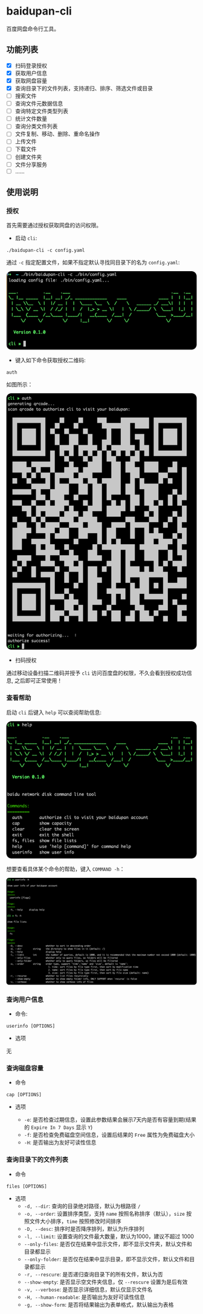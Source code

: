 # baidupan-cli

百度网盘命令行工具。

## 功能列表

* [x] 扫码登录授权
* [x] 获取用户信息
* [x] 获取网盘容量
* [x] 查询目录下的文件列表，支持递归、排序、筛选文件或目录
* [ ] 搜索文件
* [ ] 查询文件元数据信息
* [ ] 查询特定文件类型列表
* [ ] 统计文件数量
* [ ] 查询分类文件列表
* [ ] 文件复制、移动、删除、重命名操作
* [ ] 上传文件
* [ ] 下载文件
* [ ] 创建文件夹
* [ ] 文件分享服务
* [ ] ……

## 使用说明

### 授权

首先需要通过授权获取网盘的访问权限。

* 启动 `cli`:

```shell
./baidupan-cli -c config.yaml
```

通过 `-c` 指定配置文件，如果不指定默认寻找同目录下的名为 `config.yaml`:

![start cli](doc/start.png)

* 键入如下命令获取授权二维码:

```shell
auth
```

如图所示：

![auth | 100](doc/auth.png)

* 扫码授权

通过移动设备扫描二维码并授予 `cli` 访问百度盘的权限，不久会看到授权成功信息, 之后即可正常使用！

### 查看帮助

启动 `cli` 后键入 `help` 可以查阅帮助信息:

![help | 600](doc/help.png)

想要查看具体某个命令的帮助，键入 `COMMAND -h`：

![command help.png | 600](doc/help-cmd.png)

### 查询用户信息

* 命令:

```shell
userinfo [OPTIONS]
```

* 选项

无

### 查询磁盘容量

* 命令

```shell
cap [OPTIONS]
```

* 选项

  * `-e`: 是否检查过期信息，设置此参数结果会展示7天内是否有容量到期(结果的 `Expire In 7 Days` 显示 `Y`)
  * `-f`: 是否检查免费磁盘空间信息，设置后结果的 `Free` 属性为免费磁盘大小
  * `-H`: 是否输出为友好可读性信息

### 查询目录下的文件列表

* 命令

```shell
files [OPTIONS]
```

* 选项
  * `-d, --dir`: 查询的目录绝对路径，默认为根路径 `/`
  * `-o, --order`: 设置排序类型，支持 `name` 按照名称排序（默认），`size` 按照文件大小排序，`time` 按照修改时间排序
  * `-D, --desc`: 排序时是否降序排列，默认为升序排列
  * `-l, --limit`: 设置查询的文件最大数量，默认为1000，建议不超过 1000
  * `--only-files`: 是否仅在结果中显示文件，即不显示文件夹，默认文件和目录都显示
  * `--only-folder`: 是否仅在结果中显示目录，即不显示文件，默认文件和目录都显示
  * `-r, --rescure`: 是否递归查询目录下的所有文件，默认为否
  * `--show-empty`: 是否显示空文件夹信息，仅 `--rescure` 设置为是后有效
  * `-v, --verbose`: 是否显示详细信息，默认仅显示文件名
  * `-H, --human-readable`: 是否输出为友好可读性信息
  * `-g, --show-form`: 是否将结果输出为表单格式，默认输出为表格
